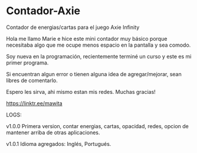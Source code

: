 # Contador-Axie
Contador de energias/cartas para el juego Axie Infinity

Hola me llamo Marie e hice este mini contador muy básico porque necesitaba algo que me ocupe menos espacio en la pantalla y sea comodo.

Soy nueva en la programación, recientemente terminé un curso y este es mi primer programa.

Si encuentran algun error o tienen alguna idea de agregar/mejorar, sean libres de comentarlo.

Espero les sirva, ahi mismo estan mis redes. Muchas gracias!

https://linktr.ee/mawita

LOGS:

v1.0.0 Primera version, contar energias, cartas, opacidad, redes, opcion de mantener arriba de otras aplicaciones.

v1.0.1 Idioma agregados: Inglés, Portugués.
